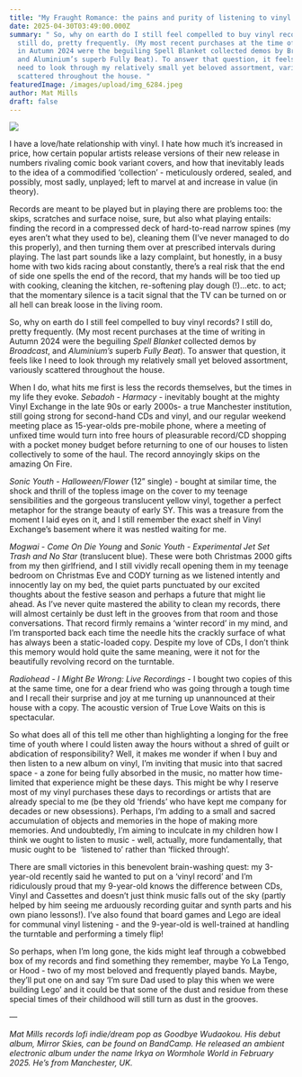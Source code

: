 ```yaml
---
title: "My Fraught Romance: the pains and purity of listening to vinyl records"
date: 2025-04-30T03:49:00.000Z
summary: " So, why on earth do I still feel compelled to buy vinyl records? I
  still do, pretty frequently. (My most recent purchases at the time of writing
  in Autumn 2024 were the beguiling Spell Blanket collected demos by Broadcast,
  and Aluminium’s superb Fully Beat). To answer that question, it feels like I
  need to look through my relatively small yet beloved assortment, variously
  scattered throughout the house. "
featuredImage: /images/upload/img_6284.jpeg
author: Mat Mills
draft: false
---
```



![](/images/upload/img_6284.jpeg)

I have a love/hate relationship with vinyl. I hate how much it’s increased in price, how certain popular artists release versions of their new release in numbers rivaling comic book variant covers, and how that inevitably leads to the idea of a commodified ‘collection’ - meticulously ordered, sealed, and possibly, most sadly, unplayed; left to marvel at and increase in value (in theory). 

Records are meant to be played but in playing there are problems too: the skips, scratches and surface noise, sure, but also what playing entails: finding the record in a compressed deck of hard-to-read narrow spines (my eyes aren’t what they used to be), cleaning them (I’ve never managed to do this properly), and then turning them over at prescribed intervals during playing. The last part sounds like a lazy complaint, but honestly, in a busy home with two kids racing about constantly, there’s a real risk that the end of side one spells the end of the record, that my hands will be too tied up with cooking, cleaning the kitchen, re-softening play dough (!)…etc. to act; that the momentary silence is a tacit signal that the TV can be turned on or all hell can break loose in the living room. 

So, why on earth do I still feel compelled to buy vinyl records? I still do, pretty frequently. (My most recent purchases at the time of writing in Autumn 2024 were the beguiling *Spell Blanket* collected demos by *Broadcast*, and *Aluminium’s* superb *Fully Beat*). To answer that question, it feels like I need to look through my relatively small yet beloved assortment, variously scattered throughout the house. 

When I do, what hits me first is less the records themselves, but the times in my life they evoke. *Sebadoh - Harmacy* - inevitably bought at the mighty Vinyl Exchange in the late 90s or early 2000s- a true Manchester institution, still going strong for second-hand CDs and vinyl, and our regular weekend meeting place as 15-year-olds pre-mobile phone, where a meeting of unfixed time would turn into free hours of pleasurable record/CD shopping with a pocket money budget before returning to one of our houses to listen collectively to some of the haul. The record annoyingly skips on the amazing On Fire. 

*Sonic Youth - Halloween/Flower* (12” single) - bought at similar time, the shock and thrill of the topless image on the cover to my teenage sensibilities and the gorgeous translucent yellow vinyl, together a perfect metaphor for the strange beauty of early SY. This was a treasure from the moment I laid eyes on it, and I still remember the exact shelf in Vinyl Exchange’s basement where it was nestled waiting for me. 

*Mogwai - Come On Die Young* and *Sonic Youth - Experimental Jet Set Trash and No Star* (translucent blue). These were both Christmas 2000 gifts from my then girlfriend, and I still vividly recall opening them in my teenage bedroom on Christmas Eve and CODY turning as we listened intently and innocently lay on my bed, the quiet parts punctuated by our excited thoughts about the festive season and perhaps a future that might lie ahead. As I’ve never quite mastered the ability to clean my records, there will almost certainly be dust left in the grooves from that room and those conversations. That record firmly remains a ‘winter record’ in my mind, and I’m transported back each time the needle hits the crackly surface of what has always been a static-loaded copy. Despite my love of CDs, I don’t think this memory would hold quite the same meaning, were it not for the beautifully revolving record on the turntable.  

*Radiohead - I Might Be Wrong: Live Recordings* - I bought two copies of this at the same time, one for a dear friend who was going through a tough time and I recall their surprise and joy at me turning up unannounced at their house with a copy. The acoustic version of True Love Waits on this is spectacular.  

So what does all of this tell me other than highlighting a longing for the free time of youth where I could listen away the hours without a shred of guilt or abdication of responsibility? Well, it makes me wonder if when I buy and then listen to a new album on vinyl, I’m inviting that music into that sacred space - a zone for being fully absorbed in the music, no matter how time-limited that experience might be these days. This might be why I reserve most of my vinyl purchases these days to recordings or artists that are already special to me (be they old ‘friends’ who have kept me company for decades or new obsessions). Perhaps, I’m adding to a small and sacred accumulation of objects and memories in the hope of making more memories. And undoubtedly, I’m aiming to inculcate in my children how I think we ought to listen to music - well, actually, more fundamentally, that music ought to be  ‘listened to’ rather than ‘flicked through’. 

There are small victories in this benevolent brain-washing quest: my 3-year-old recently said he wanted to put on a ‘vinyl record’ and I’m ridiculously proud that my 9-year-old knows the difference between CDs, Vinyl and Cassettes and doesn’t just think music falls out of the sky (partly helped by him seeing me arduously recording guitar and synth parts and his own piano lessons!). I’ve also found that board games and Lego are ideal for communal vinyl listening - and the 9-year-old is well-trained at handling the turntable and performing a timely flip!

So perhaps, when I’m long gone, the kids might leaf through a cobwebbed box of my records and find something they remember, maybe Yo La Tengo, or Hood - two of my most beloved and frequently played bands. Maybe, they’ll put one on and say ‘I’m sure Dad used to play this when we were building Lego’ and it could be that some of the dust and residue from these special times of their childhood will still turn as dust in the grooves. 

—

*Mat Mills records lofi indie/dream pop as Goodbye Wudaokou. His debut album, Mirror Skies, can be found on BandCamp. He released an ambient electronic album under the name Irkya on Wormhole World in February 2025. He’s from Manchester, UK.*
